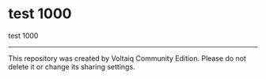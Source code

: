 # test 1000

test 1000

---

This repository was created by Voltaiq Community Edition. Please do not delete it or change its
sharing settings.
